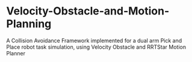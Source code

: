 # Velocity-Obstacle-and-Motion-Planning
A Collision Avoidance Framework implemented for a dual arm Pick and Place robot task simulation, using Velocity Obstacle and RRTStar Motion Planner
